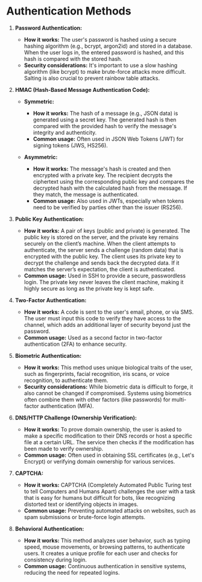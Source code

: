 # Authentication Methods

1. **Password Authentication:**
   - **How it works:** The user's password is hashed using a secure hashing algorithm (e.g., bcrypt, argon2id) and stored in a database. When the user logs in, the entered password is hashed, and this hash is compared with the stored hash.
   - **Security considerations:** It's important to use a slow hashing algorithm (like bcrypt) to make brute-force attacks more difficult. Salting is also crucial to prevent rainbow table attacks.

2. **HMAC (Hash-Based Message Authentication Code):**

   - **Symmetric:**
     - **How it works:** The hash of a message (e.g., JSON data) is generated using a secret key. The generated hash is then compared with the provided hash to verify the message's integrity and authenticity.
     - **Common usage:** Often used in JSON Web Tokens (JWT) for signing tokens (JWS, HS256).

   - **Asymmetric:**
     - **How it works:** The message's hash is created and then encrypted with a private key. The recipient decrypts the ciphertext using the corresponding public key and compares the decrypted hash with the calculated hash from the message. If they match, the message is authenticated.
     - **Common usage:** Also used in JWTs, especially when tokens need to be verified by parties other than the issuer (RS256).

3. **Public Key Authentication:**
   - **How it works:** A pair of keys (public and private) is generated. The public key is stored on the server, and the private key remains securely on the client’s machine. When the client attempts to authenticate, the server sends a challenge (random data) that is encrypted with the public key. The client uses its private key to decrypt the challenge and sends back the decrypted data. If it matches the server’s expectation, the client is authenticated.
   - **Common usage:** Used in SSH to provide a secure, passwordless login. The private key never leaves the client machine, making it highly secure as long as the private key is kept safe.

4. **Two-Factor Authentication:**
   - **How it works:** A code is sent to the user's email, phone, or via SMS. The user must input this code to verify they have access to the channel, which adds an additional layer of security beyond just the password.
   - **Common usage:** Used as a second factor in two-factor authentication (2FA) to enhance security.

5. **Biometric Authentication:**
   - **How it works:** This method uses unique biological traits of the user, such as fingerprints, facial recognition, iris scans, or voice recognition, to authenticate them.
   - **Security considerations:** While biometric data is difficult to forge, it also cannot be changed if compromised. Systems using biometrics often combine them with other factors (like passwords) for multi-factor authentication (MFA).

6. **DNS/HTTP Challenge (Ownership Verification):**
   - **How it works:** To prove domain ownership, the user is asked to make a specific modification to their DNS records or host a specific file at a certain URL. The service then checks if the modification has been made to verify ownership.
   - **Common usage:** Often used in obtaining SSL certificates (e.g., Let's Encrypt) or verifying domain ownership for various services.

7. **CAPTCHA:**
   - **How it works:** CAPTCHA (Completely Automated Public Turing test to tell Computers and Humans Apart) challenges the user with a task that is easy for humans but difficult for bots, like recognizing distorted text or identifying objects in images.
   - **Common usage:** Preventing automated attacks on websites, such as spam submissions or brute-force login attempts.

8. **Behavioral Authentication:**
   - **How it works:** This method analyzes user behavior, such as typing speed, mouse movements, or browsing patterns, to authenticate users. It creates a unique profile for each user and checks for consistency during login.
   - **Common usage:** Continuous authentication in sensitive systems, reducing the need for repeated logins.
